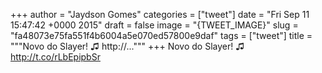 
+++
author = "Jaydson Gomes"
categories = ["tweet"]
date = "Fri Sep 11 15:47:42 +0000 2015"
draft = false
image = "{TWEET_IMAGE}"
slug = "fa48073e75fa551f4b6004a5e070ed57800e9daf"
tags = ["tweet"]
title = """Novo do Slayer! ♫ http://..."""
+++
Novo do Slayer! ♫ http://t.co/rLbEpipbSr
